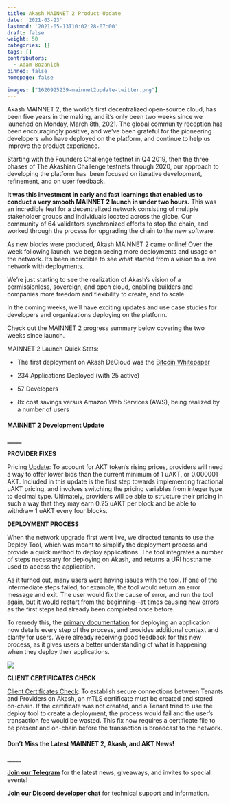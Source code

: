 ```yaml
---
title: Akash MAINNET 2 Product Update
date: '2021-03-23'
lastmod: '2021-05-13T10:02:28-07:00'
draft: false
weight: 50
categories: []
tags: []
contributors:
  - Adam Bozanich
pinned: false
homepage: false

images: ["1620925239-mainnet2update-twitter.png"]
---
```

  
Akash MAINNET 2, the world’s first decentralized open-source cloud, has been five years in the making, and it’s only been two weeks since we launched on Monday, March 8th, 2021. The global community reception has been encouragingly positive, and we’ve been grateful for the pioneering developers who have deployed on the platform, and continue to help us improve the product experience.  

Starting with the Founders Challenge testnet in Q4 2019, then the three phases of The Akashian Challenge testnets through 2020, our approach to developing the platform has  been focused on iterative development, refinement, and on user feedback.  

**It was this investment in early and fast learnings that enabled us to conduct a very smooth MAINNET 2 launch in under two hours.** This was an incredible feat for a decentralized network consisting of multiple stakeholder groups and individuals located across the globe. Our community of 64 validators synchronized efforts to stop the chain, and worked through the process for upgrading the chain to the new software.    

As new blocks were produced, Akash MAINNET 2 came online! Over the week following launch, we began seeing more deployments and usage on the network. It’s been incredible to see what started from a vision to a live network with deployments.  

We’re just starting to see the realization of Akash’s vision of a permissionless, sovereign, and open cloud, enabling builders and companies more freedom and flexibility to create, and to scale.   

In the coming weeks, we’ll have exciting updates and use case studies for developers and organizations deploying on the platform.  

Check out the MAINNET 2 progress summary below covering the two weeks since launch.  

MAINNET 2 Launch Quick Stats:

*   The first deployment on Akash DeCloud was the [Bitcoin Whitepaper](http://7nd4hr8cepabrdvaldd1r4uf04.ingress.sjc1p0.mainnet.akashian.io/)
    
*   234 Applications Deployed (with 25 active)
    
*   57 Developers 
    
*   8x cost savings versus Amazon Web Services (AWS), being realized by a number of users
    

#### **MAINNET 2 Development Update**  
**\_\_\_\_\_**

  
**PROVIDER FIXES**

Pricing [Update](https://github.com/ovrclk/akash/pull/1173): To account for AKT token’s rising prices, providers will need a way to offer lower bids than the current minimum of 1 uAKT, or 0.000001 AKT. Included in this update is the first step towards implementing fractional uAKT pricing, and involves switching the pricing variables from integer type to decimal type. Ultimately, providers will be able to structure their pricing in such a way that they may earn 0.25 uAKT per block and be able to withdraw 1 uAKT every four blocks. 

  
**DEPLOYMENT PROCESS**

When the network upgrade first went live, we directed tenants to use the Deploy Tool, which was meant to simplify the deployment process and provide a quick method to deploy applications. The tool integrates a number of steps necessary for deploying on Akash, and returns a URI hostname used to access the application.  

As it turned out, many users were having issues with the tool. If one of the intermediate steps failed, for example, the tool would return an error message and exit. The user would fix the cause of error, and run the tool again, but it would restart from the beginning--at times causing new errors as the first steps had already been completed once before.   

To remedy this, the [primary documentation](https://docs.akash.network/guides/deploy) for deploying an application now details every step of the process, and provides additional context and clarity for users. We’re already receiving good feedback for this new process, as it gives users a better understanding of what is happening when they deploy their applications.  

![](https://www.datocms-assets.com/45776/1620925200-n1tzov9msniedx0-wv-4opunrhmdgcfbbuunzdekzftogbinlimot0oaw2l5wdlg9kd3edpnmaj3ml7o8mi8kgaiagpncwvg1zy3uv0mwizjffuyr2q1hqhx3rco9cigssohnfs.png)

  
**CLIENT CERTIFICATES CHECK**

[Client Certificates Check](https://github.com/ovrclk/akash/pull/1169): To establish secure connections between Tenants and Providers on Akash, an mTLS certificate must be created and stored on-chain. If the certificate was not created, and a Tenant tried to use the deploy tool to create a deployment, the process would fail and the user’s transaction fee would be wasted. This fix now requires a certificate file to be present and on-chain before the transaction is broadcast to the network.

#### **Don’t Miss the Latest MAINNET 2, Akash, and AKT News!**  
\_\_\_\_\_

[**Join our Telegram**](https://t.me/AkashNW) for the latest news, giveaways, and invites to special events!  

[**Join our Discord developer chat**](https://discord.com/invite/DxftX67) for technical support and information.